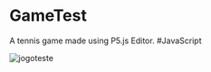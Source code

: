 <h1>GameTest</h1>
<p1>A tennis game made using P5.js Editor.</p1>
#JavaScript



![jogoteste](https://github.com/ReMendess/FirtsGameTest/assets/142457377/7a9612c5-4877-4b3d-8055-463ffda48734)

